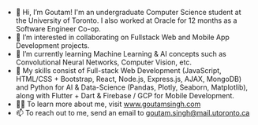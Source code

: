 - 👋 Hi, I’m Goutam! I'm an undergraduate Computer Science student at the University of Toronto. I also worked at Oracle for 12 months as a Software Engineer Co-op.
- 👀 I’m interested in collaborating on Fullstack Web and Mobile App Development projects.
- 🌱 I’m currently learning Machine Learning & AI concepts such as Convolutional Neural Networks, Computer Vision, etc.
- 💪 My skills consist of Full-stack Web Development (JavaScript, HTML/CSS + Bootstrap, React, Node.js, Express.js, AJAX, MongoDB) and Python for AI & Data-Science (Pandas, Plotly, Seaborn, Matplotlib), along with Flutter + Dart & Firebase / GCP for Mobile Development.
- 🙋‍♂️ To learn more about me, visit www.goutamsingh.com
- 📫 To reach out to me, send an email to goutam.singh@mail.utoronto.ca
